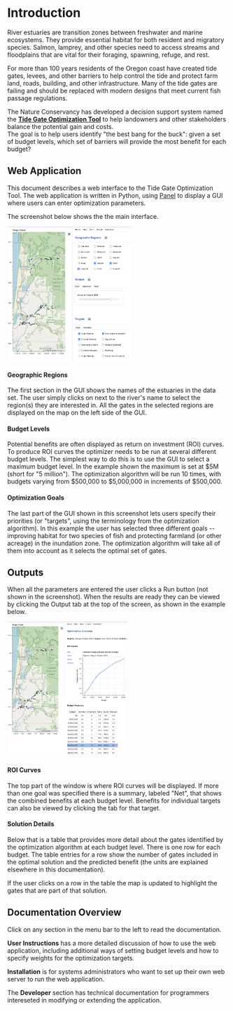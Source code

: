 # Introduction

River estuaries are transition zones between freshwater and marine ecosystems.
They provide essential habitat for both resident and migratory species.  Salmon, lamprey, and other species need to access streams and floodplains that are vital for their foraging, spawning, refuge, and rest.

For more than 100 years residents of the Oregon coast have created tide gates, levees, and other barriers to help control the tide and protect farm land, roads, building, and other infrastructure.  Many of the tide gates are failing and should be replaced with modern designs that meet current fish passage regulations.

The Nature Conservancy has developed a decision support system named the [**Tide Gate Optimization Tool**](https://oregontidegates.org/wp-content/uploads/2021/11/Oregons-Tide-Gate-Optimization-Tool-Supporting-Decisions-to-Benefit-Nature-and-People.pdf) to help landowners and other stakeholders balance the potential gain and costs.  
The goal is to help users identify "the best bang for the buck": given a set of budget levels, which set of barriers will provide the most benefit for each budget? 

## Web Application

This document describes a web interface to the Tide Gate Optimization Tool.
The web application is written in Python, using [Panel](https://panel.holoviz.org/) to display a GUI where users can enter optimization parameters.

The screenshot below shows the the main interface.

<img src="images/start_screenshot.png" style="zoom:30%" />

#### Geographic Regions

The first section in the GUI shows the names of the estuaries in the data set.
The user simply clicks on next to the river's name to select the region(s) they are interested in.
All the gates in the selected regions are displayed on the map on the left side of the GUI.

#### Budget Levels

Potential benefits are often displayed as return on investment (ROI) curves.
To produce ROI curves the optimizer needs to be run at several different budget levels.
The simplest way to do this is to use the GUI to select a maximum budget level.
In the example shown the maximum is set at $5M (short for "5 million").
The optimization algorithm will be run 10 times, with budgets varying from $500,000 to $5,000,000 in increments of $500,000.

#### Optimization Goals

The last part of the GUI shown in this screenshot lets users specify their priorities (or "targets", using
the terminology from the optimization algorithm).
In this example the user has selected three different goals -- improving habitat for two species of fish and protecting farmland (or other acreage) in the inundation zone.
The optimization algorithm will take all of them into account as it selects the optimal set of gates.

## Outputs

When all the parameters are entered the user clicks a Run button (not shown in the screenshot).
When the results are ready they can be viewed by clicking the Output tab at the top of the screen, as shown in the example below.

<img src="images/result_screenshot.png" style="zoom:30%" />

#### ROI Curves

The top part of the window is where ROI curves will be displayed.
If more than one goal was specified there is a summary, labeled "Net", that shows the combined benefits at each budget level.
Benefits for individual targets can also be viewed by clicking the tab for that target.

#### Solution Details

Below that is a table that provides more detail about the gates identified by the optimization algorithm at each budget level.
There is one row for each budget.
The table entries for a row show the number of gates included in the optimal solution and the predicted benefit (the units are explained elsewhere in this documentation).

If the user clicks on a row in the table the map is updated to highlight the gates that are part of that solution.

## Documentation Overview

Click on any section in the menu bar to the left to read the documentation.

**User Instructions** has a more detailed discussion of how to use the web application, including additional ways of setting budget levels and how to specify weights for the optimization targets.

**Installation** is for systems administrators who want to set up their own web server to run the web application.

The **Developer** section has technical documentation for programmers intereseted in modifying or extending the application.

